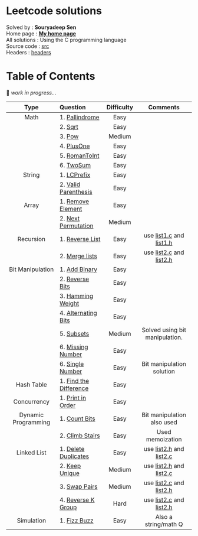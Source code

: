# Leetcode solutions

Solved by     : **Souryadeep Sen**  
Home page     : [**My home page**](https://github.com/Souryadeep)  
All solutions : Using the C programming language  
Source code   : [src](https://github.com/Souryadeep/Leetcode/tree/master/src)  
Headers       : [headers](https://github.com/Souryadeep/Leetcode/tree/master/include)

# Table of Contents

👷 *work in progress...*  



| Type     |    Question                                                                |  Difficulty | Comments 		|
|:--------:|:-------------------------------------------------------------------------- |:-----------:|:-----------------------:|
| Math     |1. [Pallindrome](https://leetcode.com/problems/palindrome-number/)          |Easy         |          		|
|          |2. [Sqrt](https://leetcode.com/problems/sqrtx/)                             |Easy         |          		|
|          |3. [Pow](https://leetcode.com/problems/powx-n/)                             |Medium       |		 		|
|          |4. [PlusOne](https://leetcode.com/problems/plus-one/)                       |Easy         |		 		|
|          |5. [RomanToInt](https://leetcode.com/problems/roman-to-integer/)            |Easy         |		 		|
|          |6. [TwoSum](https://leetcode.com/problems/two-sum)                          |Easy         |		 		|
| String   |1. [LCPrefix](https://leetcode.com/problems/longest-common-prefix/)         |Easy         |	 		     | 
|          |2. [Valid Parenthesis](https://leetcode.com/problems/valid-parentheses/)    |Easy         |		 		|
| Array    |1. [Remove Element](https://leetcode.com/problems/remove-element/)		|Easy	      |		 		|
|          |2. [Next Permutation](https://leetcode.com/problems/next-permutation/)      |Medium       |		 	      	|
| Recursion|1. [Reverse List](https://leetcode.com/problems/reverse-linked-list/)       |Easy         |use [list1.c](https://github.com/Souryadeep/Leetcode/blob/master/src/list1.c) and [list1.h](https://github.com/Souryadeep/Leetcode/blob/master/include/list1.h)	|
|          |2. [Merge lists](https://leetcode.com/problems/merge-two-sorted-lists/)     |Easy         |use [list2.c](https://github.com/Souryadeep/Leetcode/blob/master/src/list2.c) and [list2.h](https://github.com/Souryadeep/Leetcode/blob/master/include/list2.h)|
| Bit Manipulation|1. [Add Binary](https://leetcode.com/problems/add-binary/)           |Easy         |                         |
|          |2. [Reverse Bits](https://leetcode.com/problems/reverse-bits/)              |Easy         |                         |
|          |3. [Hamming Weight](https://leetcode.com/problems/number-of-1-bits/)        |Easy         |                         |
|          |4. [Alternating Bits](https://leetcode.com/problems/binary-number-with-alternating-bits/)|Easy    |                 |
|          |5. [Subsets](https://leetcode.com/problems/subsets/)                        |Medium       |Solved using bit manipulation. |
|          |6. [Missing Number](https://leetcode.com/problems/missing-number/)          |Easy         |                         |
|          |6. [Single Number](https://leetcode.com/problems/single-number/)            |Easy         |Bit manipulation solution|
| Hash Table|1. [Find the Difference](https://leetcode.com/problems/find-the-difference/)|Easy	      |                         |
|Concurrency|1. [Print in Order](https://leetcode.com/problems/print-in-order/)         |Easy	      |                         |
|Dynamic Programming|1. [Count Bits](https://leetcode.com/problems/counting-bits/)       |Easy         |Bit manipulation also used| 
|          |2. [Climb Stairs](https://leetcode.com/problems/climbing-stairs/)           |Easy         |Used memoization         |
| Linked List|1. [Delete Duplicates](https://leetcode.com/problems/remove-duplicates-from-sorted-list/)|Easy   |use [list2.h](https://github.com/Souryadeep/Leetcode/blob/master/include/list2.h) and [list2.c](https://github.com/Souryadeep/Leetcode/blob/master/src/list2.c)                 |
|           |2. [Keep Unique](https://leetcode.com/problems/remove-duplicates-from-sorted-list-ii/)|Medium|use [list2.h](https://github.com/Souryadeep/Leetcode/blob/master/include/list2.h) and [list2.c](https://github.com/Souryadeep/Leetcode/blob/master/src/list2.c)                    |
|           |3. [Swap Pairs](https://leetcode.com/problems/swap-nodes-in-pairs/)        |Medium       |use [list2.c](https://github.com/Souryadeep/Leetcode/blob/master/src/list2.c) and [list2.h](https://github.com/Souryadeep/Leetcode/blob/master/include/list2.h)|
|           |4. [Reverse K Group](https://leetcode.com/problems/reverse-nodes-in-k-group/)|Hard       |use [list2.c](https://github.com/Souryadeep/Leetcode/blob/master/src/list2.c) and [list2.h](https://github.com/Souryadeep/Leetcode/blob/master/include/list2.h)|
| Simulation|1. [Fizz Buzz](https://leetcode.com/problems/fizz-buzz/)                   |Easy         |Also a string/math Q     |
